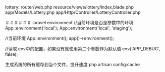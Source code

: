 lottery:
    router/web.php
    resource/views/lottery/index.blade.php
    app/Models/Lottery.php
    app/Http/Controller/LotteryController.php
    
＃＃＃＃＃＃ laravel  environment
//当前环境是否是参数中的环境
App::environment('local');
App::environment('local', 'staging');

//当前环境
App::environment();
app()->environment();

//读取.env中的配置，如果没有就使用第二个参数作为默认值 
env('APP_DEBUG', false);

生成系统的所有缓存到当个文件，提升速度
php artisan config:cache


